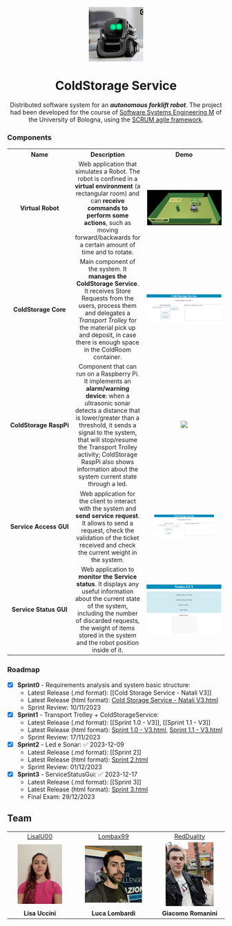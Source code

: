 
<div align="center">
  <img align="center" width="25%" src="Other/RobotIcon.jpg"/>
  
  <h1>ColdStorage Service</h1>
  
Distributed software system for an _**autonomous forklift robot**_. The project had been developed for the course of [Software Systems Engineering M](https://www.unibo.it/en/teaching/course-unit-catalogue/course-unit/2023/468003) of the University of Bologna, using the [SCRUM agile framework](https://www.scrum.org/resources/what-is-scrum).
  
</div>

### Components
<table>
  <tr align="center">
    <th width="15%">Name</th>
    <th width="35%">Description</th>
    <th width="50%">Demo</th>
  </tr>
  <tr align="center">
    <td><b>Virtual&nbsp;Robot</b></td>
    <td>
      Web application that simulates a Robot. The robot is confined in a <b>virtual environment</b> (a rectangular room) and can <b>receive commands to perform some actions</b>, such as moving forward/backwards for a certain amount of time and to rotate.
    </td>
    <td><img src="Other/ColdStorageServiceRoomAnnoted.png"/></td>
  </tr>
  <tr align="center">
    <td><b>ColdStorage&nbsp;Core</b></td>
    <td>
      Main component of the system. It <b>manages the ColdStorage Service</b>. It receives Store Requests from the users, process them and delegates a <i>Transport Trolley</i> for the material pick up and deposit, in case there is enough space in the ColdRoom container.
    </td>
    <td><img src="commons/resources/Images/ServiceAccessGuiImage.png"/></td>
  </tr>
  <tr align="center">
    <td><b>ColdStorage&nbsp;RaspPi</b></td>
    <td>
			Component that can run on a Raspberry Pi. It implements an <b>alarm/warning device</b>: when a ultrasonic sonar detects a distance that is lower/greater than a threshold, it sends a signal to the system, that will stop/resume the Transport Trolley activity; ColdStorage RaspPi also shows information about the system current state through a led.
	</td>
    <td><img src="./commons/resources/imgs/gifs/Demo_WasteServiceCore.gif"/></td>
  </tr>
  <tr align="center">
    <td><b>Service&nbsp;Access&nbsp;GUI</b></td>
    <td>
			Web application for the client to interact with the system and <b>send service request</b>. It allows to send a request, check the validation of the ticket received and check the current weight in the system.
		</td>
    <td><img width="80%" src="commons/resources/Images/ServiceAccessGuiImage.png"/></td>
  </tr>
  <tr align="center">
    <td><b>Service&nbsp;Status&nbsp;GUI</b></td>
    <td>
			Web application to <b>monitor the Service status</b>. It displays any useful information about the current state of the system, including the number of discarded requests, the weight of items stored in the system and the robot position inside of it.
		</td>
    <td><img src="commons/resources/Images/ServiceStatusGuiImage.png"/></td>
  </tr>
</table>

### Roadmap
- [x] **Sprint0** - Requirements analysis and system basic structure: 
  - Latest Release (.md format): [[Cold Storage Service - Natali V3]]
  - Latest Release (html format): [Cold Storage Service - Natali V3.html](Sprint0/Codice/userDocs/Cold%20Storage%20Service%20-%20Natali%20V3.html)
  - Sprint Review: 10/11/2023
- [x] **Sprint1** - Transport Trolley + ColdStorageService: 
  - Latest Release (.md format): [[Sprint 1.0 - V3]], [[Sprint 1.1 - V3]]
  - Latest Release (html format): [Sprint 1.0 - V3.html](Sprint1.0/Codice/userDocs/Sprint%201.0%20-%20V3.html), [Sprint 1.1 - V3.html](Sprint1.1/Codice/userDocs/Sprint%201.1%20-%20V3.html)
  - Sprint Review: 17/11/2023
- [x] **Sprint2** - Led e Sonar: ✅ 2023-12-09
  - Latest Release (.md format): [[Sprint 2]]
  - Latest Release (html format): [Sprint 2.html](Sprint2/Codice/userDocs/Sprint%202.html)
  - Sprint Review: 01/12/2023
- [x] **Sprint3** - ServiceStatusGui: ✅ 2023-12-17
  - Latest Release (.md format): [[Sprint 3]]
  - Latest Release (html format): [Sprint 3.html](Sprint3/Codice/userDoc/Sprint%203.html)
  - Final Exam: 29/12/2023

## Team
<table>
  <!--<tr align="center"><td colspan="3"><b>Team BCR</b></td></tr>-->
  <tr align="center">
    <td><a href="https://github.com/LisaIU00">LisalU00</a></td>
    <td><a href="https://github.com/Lombax99">Lombax99</a></td>
    <td><a href="https://github.com/RedDuality">RedDuality</a></td>
  </tr>
    <tr align="center">
    <td><img width="75%" src=".\LisaUccini.png"></td>
    <td><img width="75%" src=".\LucaLombardi.jpg"></td>
    <td><img width="75%" src=".\GiacomoRomanini.jpg"></td>
  </tr>
  <tr align="center">
    <td><b>Lisa Uccini</b></td>
    <td><b>Luca Lombardi</b></td>
    <td><b>Giacomo Romanini</b></td>
  </tr>
</table>
